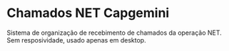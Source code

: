 # Chamados NET Capgemini
Sistema de organização de recebimento de chamados da operação NET.
Sem resposividade, usado apenas em desktop.
